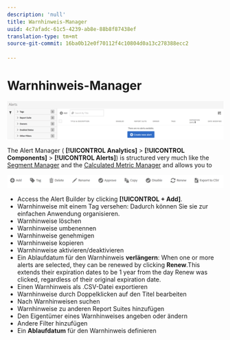 ```yaml
---
description: 'null'
title: Warnhinweis-Manager
uuid: 4c7afadc-61c5-4239-ab8e-88b8f87438ef
translation-type: tm+mt
source-git-commit: 16ba0b12e0f70112f4c10804d0a13c278388ecc2

---
```



# Warnhinweis-Manager

![](assets/alert-manager.png)

The Alert Manager ( **[!UICONTROL Analytics]** &gt; **[!UICONTROL Components]** &gt; **[!UICONTROL Alerts]**) is structured very much like the [Segment Manager](https://marketing.adobe.com/resources/help/en_US/analytics/segment/seg_manage.html) and the [Calculated Metric Manager](https://marketing.adobe.com/resources/help/en_US/analytics/calcmetrics/cm_manager.html) and allows you to

![](assets/alert-manager-tasks.png)

* Access the Alert Builder by clicking **[!UICONTROL + Add]**.
* Warnhinweise mit einem Tag versehen: Dadurch können Sie sie zur einfachen Anwendung organisieren.
* Warnhinweise löschen
* Warnhinweise umbenennen
* Warnhinweise genehmigen
* Warnhinweise kopieren
* Warnhinweise aktivieren/deaktivieren
* Ein Ablaufdatum für den Warnhinweis **verlängern**: When one or more alerts are selected, they can be renewed by clicking **Renew**.This extends their expiration dates to be 1 year from the day Renew was clicked, regardless of their original expiration date.
* Einen Warnhinweis als .CSV-Datei exportieren
* Warnhinweise durch Doppelklicken auf den Titel bearbeiten
* Nach Warnhinweisen suchen
* Warnhinweise zu anderen Report Suites hinzufügen
* Den Eigentümer eines Warnhinweises angeben oder ändern
* Andere Filter hinzufügen
* Ein **Ablaufdatum** für den Warnhinweis definieren

